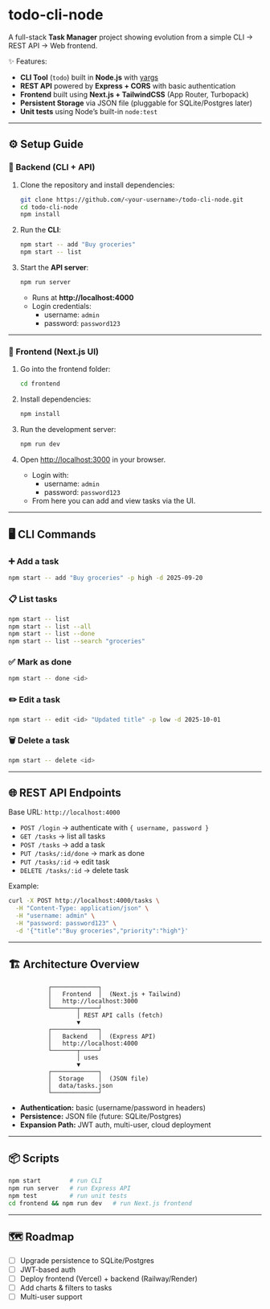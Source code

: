 # todo-cli-node

A full-stack **Task Manager** project showing evolution from a simple CLI → REST API → Web frontend.

✨ Features:
- **CLI Tool** (`todo`) built in **Node.js** with [yargs](https://github.com/yargs/yargs)  
- **REST API** powered by **Express + CORS** with basic authentication  
- **Frontend** built using **Next.js + TailwindCSS** (App Router, Turbopack)  
- **Persistent Storage** via JSON file (pluggable for SQLite/Postgres later)  
- **Unit tests** using Node’s built-in `node:test`

---

## ⚙️ Setup Guide

### 🔹 Backend (CLI + API)
1. Clone the repository and install dependencies:
   ```bash
   git clone https://github.com/<your-username>/todo-cli-node.git
   cd todo-cli-node
   npm install
   ```

2. Run the **CLI**:
   ```bash
   npm start -- add "Buy groceries"
   npm start -- list
   ```

3. Start the **API server**:
   ```bash
   npm run server
   ```
   - Runs at **http://localhost:4000**
   - Login credentials:  
     - username: `admin`  
     - password: `password123`

---

### 🔹 Frontend (Next.js UI)
1. Go into the frontend folder:
   ```bash
   cd frontend
   ```

2. Install dependencies:
   ```bash
   npm install
   ```

3. Run the development server:
   ```bash
   npm run dev
   ```

4. Open [http://localhost:3000](http://localhost:3000) in your browser.  
   - Login with:  
     - username: `admin`  
     - password: `password123`  
   - From here you can add and view tasks via the UI.

---

## 🖥️ CLI Commands

### ➕ Add a task
```bash
npm start -- add "Buy groceries" -p high -d 2025-09-20
```

### 📋 List tasks
```bash
npm start -- list
npm start -- list --all
npm start -- list --done
npm start -- list --search "groceries"
```

### ✅ Mark as done
```bash
npm start -- done <id>
```

### ✏️ Edit a task
```bash
npm start -- edit <id> "Updated title" -p low -d 2025-10-01
```

### 🗑️ Delete a task
```bash
npm start -- delete <id>
```

---

## 🌐 REST API Endpoints

Base URL: `http://localhost:4000`

- `POST /login` → authenticate with `{ username, password }`  
- `GET /tasks` → list all tasks  
- `POST /tasks` → add a task  
- `PUT /tasks/:id/done` → mark as done  
- `PUT /tasks/:id` → edit task  
- `DELETE /tasks/:id` → delete task  

Example:
```bash
curl -X POST http://localhost:4000/tasks \
  -H "Content-Type: application/json" \
  -H "username: admin" \
  -H "password: password123" \
  -d '{"title":"Buy groceries","priority":"high"}'
```

---

## 🏗️ Architecture Overview

```text
           ┌─────────────┐
           │   Frontend  │  (Next.js + Tailwind)
           │   http://localhost:3000
           └───────┬─────┘
                   │ REST API calls (fetch)
                   ▼
           ┌─────────────┐
           │   Backend   │  (Express API)
           │   http://localhost:4000
           └───────┬─────┘
                   │ uses
                   ▼
           ┌─────────────┐
           │  Storage    │  (JSON file)
           │  data/tasks.json
           └─────────────┘
```

- **Authentication:** basic (username/password in headers)  
- **Persistence:** JSON file (future: SQLite/Postgres)  
- **Expansion Path:** JWT auth, multi-user, cloud deployment  

---

## 📦 Scripts
```bash
npm start        # run CLI
npm run server   # run Express API
npm test         # run unit tests
cd frontend && npm run dev   # run Next.js frontend
```

---

## 🗺️ Roadmap
- [ ] Upgrade persistence to SQLite/Postgres  
- [ ] JWT-based auth  
- [ ] Deploy frontend (Vercel) + backend (Railway/Render)  
- [ ] Add charts & filters to tasks  
- [ ] Multi-user support  
